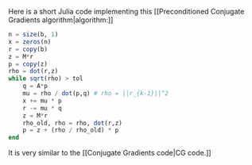 Here is a short Julia code implementing this [[Preconditioned Conjugate Gradients algorithm|algorithm:]]

```julia
n = size(b, 1)
x = zeros(n)
r = copy(b)
z = M*r
p = copy(z)
rho = dot(r,z)
while sqrt(rho) > tol
    q = A*p
    mu = rho / dot(p,q) # rho = ||r_{k-1}||^2
    x += mu * p
    r -= mu * q
    z = M*r
    rho_old, rho = rho, dot(r,z)
    p = z + (rho / rho_old) * p
end
```

It is very similar to the [[Conjugate Gradients code|CG code.]]